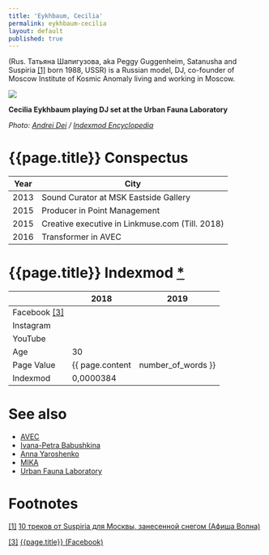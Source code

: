 ```yaml
---
title: 'Eykhbaum, Cecilia'
permalink: eykhbaum-cecilia
layout: default
published: true
---
```



(Rus. Татьяна Шапигузова, aka Peggy Guggenheim, Satanusha and Suspiria <span id="a1">[\[1\]](#f1)</span> born 1988, USSR) is a Russian model, DJ, co-founder of Moscow Institute of Kosmic Anomaly living and working in Moscow.

![](/encyclopedia/images/eykhbaum-cecilia.jpg)

**Cecilia Eykhbaum playing DJ set at the Urban Fauna Laboratory**

*Photo: [Andrei Dei](deinichenko-andrei) / [Indexmod Encyclopedia](index)*

# {{page.title}} Conspectus

|Year|City|
|-|-|
|2013|Sound Curator at MSK Eastside Gallery|
|2015|Producer in Point Management|
|2015|Creative executive in Linkmuse.com  (Till. 2018)|
|2016|Transformer in AVEC|

# {{page.title}} Indexmod [*](indexmod)

||2018|2019|
|-|-|-|
|Facebook <span id="a3">[\[3\]](#f3)</span>|||
|Instagram|||
|YouTube|||
|Age|30||
|Page Value|{{ page.content | number_of_words }}||
|Indexmod|0,0000384||


# See also

+ [AVEC]()
+ [Ivana-Petra Babushkina]()
+ [Anna Yaroshenko](yaroshenko-anna)
+ [MIKA](moscow-institute-of-kosmic-anomaly)
+ [Urban Fauna Laboratory]()

# Footnotes

[[1]](#a1) <span id="f1"></span> [10 треков от Suspiria для Москвы, занесенной снегом (Афиша Волна)](https://daily.afisha.ru/archive/volna/sounds/10-trekov-ot-suspiria-dlya-moskvy-zanesennoy-snegom/)

[[3]](#a3) <span id="f3"></span> [{{page.title}} (Facebook)](https://www.facebook.com/pguggenheim)
